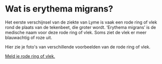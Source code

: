 # Wat is erythema migrans?
Het eerste verschijnsel van de ziekte van Lyme is vaak een rode ring of vlek  rond de plaats van de tekenbeet, die groter wordt. ‘Erythema migrans’ is de medische naam voor deze rode ring of vlek. Soms ziet de vlek er meer blauwachtig of roze uit. 


Hier zie je foto's van verschillende voorbeelden van de rode ring of vlek. 


[Meld je rode ring of vlek.](/melden)




